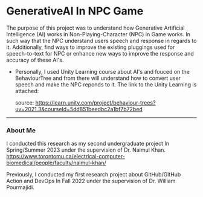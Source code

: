 # GenerativeAI In NPC Game
The purpose of this project was to understand how Generative Artificial Intelligence (AI) works in Non-Playing-Character (NPC) in Game works. In such way that the NPC understand users speech and response in regards to it.
Additionally, find ways to improve the existing pluggings used for speech-to-text for NPC or enhance new ways to improve the response and accuracy of these AI's.

* Personally, I used Unity Learning course about AI's and fouced on the BehaviourTree and from there will understand how to convert user speech and make the NPC reponds to it. The link to the Unity Learning is attached:

  source: https://learn.unity.com/project/behaviour-trees?uv=2021.3&courseId=5dd851beedbc2a1bf7b72bed

------------------------------------------------------
### About Me
I conducted this research as my second undergraduate project In Spring/Summer 2023 under the supervision of Dr. Naimul Khan. https://www.torontomu.ca/electrical-computer-biomedical/people/faculty/naimul-khan/

Previously, I conducted my first research project about GitHub/GitHub Action and DevOps In Fall 2022 under the supervision of Dr. William Pourmajidi.
